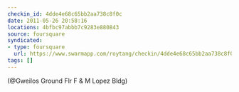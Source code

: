```yaml
---
checkin_id: 4dde4e68c65bb2aa738c8f0c
date: 2011-05-26 20:58:16
locations: 4bfbc97abbb7c9283e880843
source: foursquare
syndicated:
- type: foursquare
  url: https://www.swarmapp.com/roytang/checkin/4dde4e68c65bb2aa738c8f0c
tags: []
---
```


 (@Gweilos Ground Flr F & M Lopez Bldg)